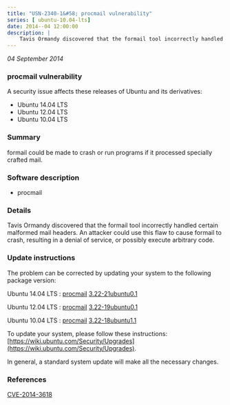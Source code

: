 ```yaml
---
title: "USN-2340-1&#58; procmail vulnerability"
series: [ ubuntu-10.04-lts]
date: 2014--04 12:00:00
description: |
    Tavis Ormandy discovered that the formail tool incorrectly handled certain malformed mail headers. An attacker could use this flaw to cause formail to crash, resulting in a denial of service, or possibly execute arbitrary code. 
--- 
```

 
 

*04 September 2014*

### procmail vulnerability

A security issue affects these releases of Ubuntu and its derivatives:

* Ubuntu 14.04 LTS
* Ubuntu 12.04 LTS
* Ubuntu 10.04 LTS

### Summary

formail could be made to crash or run programs if it processed specially crafted mail.

### Software description

* procmail 

### Details

Tavis Ormandy discovered that the formail tool incorrectly handled certain malformed mail headers. An attacker could use this flaw to cause formail to crash, resulting in a denial of service, or possibly execute arbitrary code. 

### Update instructions

The problem can be corrected by updating your system to the following package version:

Ubuntu 14.04 LTS
 : [procmail](https://launchpad.net/ubuntu/+source/procmail) <span> [3.22-21ubuntu0.1](https://launchpad.net/ubuntu/+source/procmail/3.22-21ubuntu0.1) </span> 

Ubuntu 12.04 LTS
 : [procmail](https://launchpad.net/ubuntu/+source/procmail) <span> [3.22-19ubuntu0.1](https://launchpad.net/ubuntu/+source/procmail/3.22-19ubuntu0.1) </span> 

Ubuntu 10.04 LTS
 : [procmail](https://launchpad.net/ubuntu/+source/procmail) <span> [3.22-18ubuntu1.1](https://launchpad.net/ubuntu/+source/procmail/3.22-18ubuntu1.1) </span> 

To update your system, please follow these instructions: [https://wiki.ubuntu.com/Security/Upgrades](https://wiki.ubuntu.com/Security/Upgrades).

In general, a standard system update will make all the necessary changes. 

### References

 
 [CVE-2014-3618](http://people.ubuntu.com/~ubuntu-security/cve/CVE-2014-3618)
 

